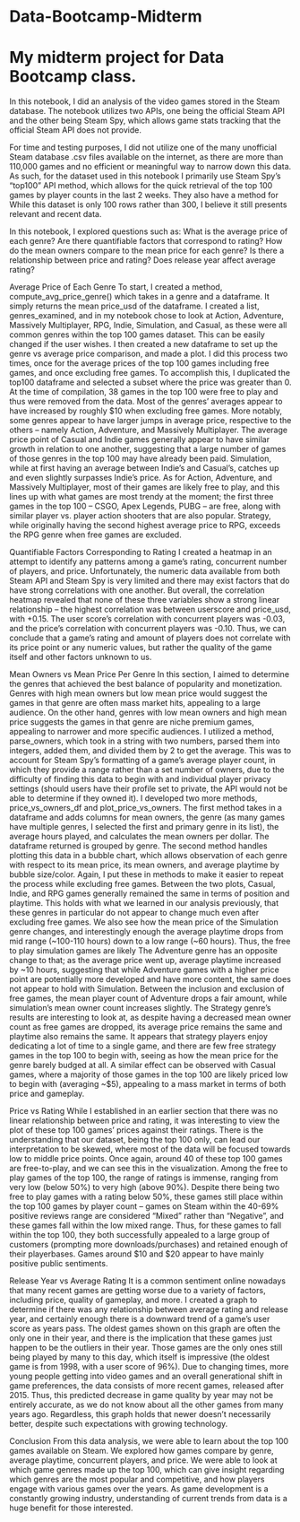 # Data-Bootcamp-Midterm
My midterm project for Data Bootcamp class. 
===

In this notebook, I did an analysis of the video games stored in the Steam database. The notebook utilizes two APIs, one being the official Steam API and the other being Steam Spy, which allows game stats tracking that the official Steam API does not provide.

For time and testing purposes, I did not utilize one of the many unofficial Steam database .csv files available on the internet, as there are more than 110,000 games and no efficient or meaningful way to narrow down this data. As such, for the dataset used in this notebook I primarily use Steam Spy’s “top100” API method, which allows for the quick retrieval of the top 100 games by player counts in the last 2 weeks. They also have a method for  While this dataset is only 100 rows rather than 300, I believe it still presents relevant and recent data.

In this notebook, I explored questions such as:
What is the average price of each genre?
Are there quantifiable factors that correspond to rating?
How do the mean owners compare to the mean price for each genre?
Is there a relationship between price and rating?
Does release year affect average rating?

Average Price of Each Genre
	To start, I created a method, compute_avg_price_genre() which takes in a genre and a dataframe. It simply returns the mean price_usd of the dataframe. I created a list, genres_examined, and in my notebook chose to look at Action, Adventure, Massively Multiplayer, RPG, Indie, Simulation, and Casual, as these were all common genres within the top 100 games dataset. This can be easily changed if the user wishes. I then created a new dataframe to set up the genre vs average price comparison, and made a plot.
	I did this process two times, once for the average prices of the top 100 games including free games, and once excluding free games. To accomplish this, I duplicated the top100 dataframe and selected a subset where the price was greater than 0. At the time of compilation, 38 games in the top 100 were free to play and thus were removed from the data. 
Most of the genres’ averages appear to have increased by roughly $10 when excluding free games. More notably, some genres appear to have larger jumps in average price, respective to the others – namely Action, Adventure, and Massively Multiplayer. The average price point of Casual and Indie games generally appear to have similar growth in relation to one another, suggesting that a large number of games of those genres in the top 100 may have already been paid. 
Simulation, while at first having an average between Indie’s and Casual’s, catches up and even slightly surpasses Indie’s price. As for Action, Adventure, and Massively Multiplayer, most of their games are likely free to play, and this lines up with what games are most trendy at the moment; the first three games in the top 100 – CSGO, Apex Legends, PUBG – are free, along with similar player vs. player action shooters that are also popular. Strategy, while originally having the second highest average price to RPG, exceeds the RPG genre when free games are excluded.

Quantifiable Factors Corresponding to Rating
	I created a heatmap in an attempt to identify any patterns among a game’s rating, concurrent number of players, and price. Unfortunately, the numeric data available from both Steam API and Steam Spy is very limited and there may exist factors that do have strong correlations with one another. But overall, the correlation heatmap revealed that none of these three variables show a strong linear relationship – the highest correlation was between userscore and price_usd, with +0.15. The user score’s correlation with concurrent players was -0.03, and the price’s correlation with concurrent players was -0.10. Thus, we can conclude that a game’s rating and amount of players does not correlate with its price point or any numeric values, but rather the quality of the game itself and other factors unknown to us.

Mean Owners vs Mean Price Per Genre
	In this section, I aimed to determine the genres that achieved the best balance of popularity and monetization. Genres with high mean owners but low mean price would suggest the games in that genre are often mass market hits, appealing to a large audience. On the other hand, genres with low mean owners and high mean price suggests the games in that genre are niche premium games, appealing to narrower and more specific audiences.
	I utilized a method, parse_owners, which took in a string with two numbers, parsed them into integers, added them, and divided them by 2 to get the average. This was to account for Steam Spy’s formatting of a game’s average player count, in which they provide a range rather than a set number of owners, due to the difficulty of finding this data to begin with and individual player privacy settings (should users have their profile set to private, the API would not be able to determine if they owned it).
	I developed two more methods, price_vs_owners_df and plot_price_vs_owners. The first method takes in a dataframe and adds columns for mean owners, the genre (as many games have multiple genres, I selected the first and primary genre in its list), the average hours played, and calculates the mean owners per dollar. The dataframe returned is grouped by genre. The second method handles plotting this data in a bubble chart, which allows observation of each genre with respect to its mean price, its mean owners, and average playtime by bubble size/color. Again, I put these in methods to make it easier to repeat the process while excluding free games. 
	Between the two plots, Casual, Indie, and RPG games generally remained the same in terms of position and playtime. This holds with what we learned in our analysis previously, that these genres in particular do not appear to change much even after excluding free games. 
We also see how the mean price of the Simulation genre changes, and interestingly enough the average playtime drops from mid range (~100-110 hours) down to a low range (~60 hours). Thus, the free to play simulation games are likely The Adventure genre has an opposite change to that; as the average price went up, average playtime increased by ~10 hours, suggesting that while Adventure games with a higher price point are potentially more developed and have more content, the same does not appear to hold with Simulation. Between the inclusion and exclusion of free games, the mean player count of Adventure drops a fair amount, while simulation’s mean owner count increases slightly. 
	The Strategy genre’s results are interesting to look at, as despite having a decreased mean owner count as free games are dropped, its average price remains the same and playtime also remains the same. It appears that strategy players enjoy dedicating a lot of time to a single game, and there are few free strategy games in the top 100 to begin with, seeing as how the mean price for the genre barely budged at all. A similar effect can be observed with Casual games, where a majority of those games in the top 100 are likely priced low to begin with (averaging ~$5), appealing to a mass market in terms of both price and gameplay. 

Price vs Rating
	While I established in an earlier section that there was no linear relationship between price and rating, it was interesting to view the plot of these top 100 games’ prices against their ratings. There is the understanding that our dataset, being the top 100 only, can lead our interpretation to be skewed, where most of the data will be focused towards low to middle price points. Once again, around 40 of these top 100 games are free-to-play, and we can see this in the visualization. 
	Among the free to play games of the top 100, the range of ratings is immense, ranging from very low (below 50%) to very high (above 90%). Despite there being two free to play games with a rating below 50%, these games still place within the top 100 games by player count – games on Steam within the 40-69% positive reviews range are considered “Mixed” rather than “Negative”, and these games fall within the low mixed range. Thus, for these games to fall within the top 100, they both successfully appealed to a large group of customers (prompting more downloads/purchases) and retained enough of their playerbases. Games around $10 and $20 appear to have mainly positive public sentiments. 

Release Year vs Average Rating
	It is a common sentiment online nowadays that many recent games are getting worse due to a variety of factors, including price, quality of gameplay, and more. I created a graph to determine if there was any relationship between average rating and release year, and certainly enough there is a downward trend of a game’s user score as years pass. 
	The oldest games shown on this graph are often the only one in their year, and there is the implication that these games just happen to be the outliers in their year. Those games are the only ones still being played by many to this day, which itself is impressive (the oldest game is from 1998, with a user score of 96%). Due to changing times, more young people getting into video games and an overall generational shift in game preferences, the data consists of more recent games, released after 2015. Thus, this predicted decrease in game quality by year may not be entirely accurate, as we do not know about all the other games from many years ago. Regardless, this graph holds that newer doesn’t necessarily better, despite such expectations with growing technology.

Conclusion
	From this data analysis, we were able to learn about the top 100 games available on Steam. We explored how games compare by genre, average playtime, concurrent players, and price. We were able to look at which game genres made up the top 100, which can give insight regarding which genres are the most popular and competitive, and how players engage with various games over the years. As game development is a constantly growing industry, understanding of current trends from data is a huge benefit for those interested.
